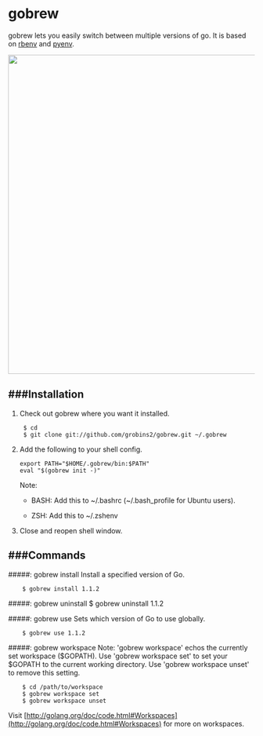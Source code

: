 gobrew
======

gobrew lets you easily switch between multiple versions of go. It is based on [rbenv](https://github.com/sstephenson/rbenv) and [pyenv](https://github.com/yyuu/pyenv).

<img src="http://i.imgur.com/MBzShbh.png" width="650">

###Installation
---------------

1. Check out gobrew where you want it installed. 

        $ cd
        $ git clone git://github.com/grobins2/gobrew.git ~/.gobrew
       
2.  Add the following to your shell config. 

        export PATH="$HOME/.gobrew/bin:$PATH"
        eval "$(gobrew init -)"
    Note:
    * BASH: Add this to ~/.bashrc (~/.bash_profile for Ubuntu users).
    
    * ZSH: Add this to ~/.zshenv
    
3. Close and reopen shell window.

###Commands
-----------

#####: gobrew install
Install a specified version of Go.

        $ gobrew install 1.1.2
        
#####: gobrew uninstall
        $ gobrew uninstall 1.1.2

#####: gobrew use
Sets which version of Go to use globally.

        $ gobrew use 1.1.2
        
#####: gobrew workspace
Note: 'gobrew workspace' echos the currently set workspace ($GOPATH). Use 'gobrew workspace set' to set your $GOPATH to the current working directory. Use 'gobrew workspace unset' to remove this setting.

        $ cd /path/to/workspace
        $ gobrew workspace set
        $ gobrew workspace unset
        
Visit [http://golang.org/doc/code.html#Workspaces](http://golang.org/doc/code.html#Workspaces) for more on workspaces.
        
        
        
